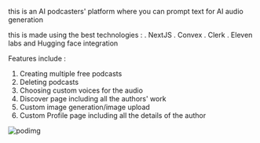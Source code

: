 this is an AI podcasters' platform where you can prompt text for AI audio generation 

this is made using the best technologies : 
. NextJS
. Convex
. Clerk
. Eleven labs and Hugging face integration

Features include : 
1. Creating multiple free podcasts
2. Deleting podcasts
3. Choosing custom voices for the audio
4. Discover page including all the authors' work
5. Custom image generation/image upload
6. Custom Profile page including all the details of the author

![podimg](https://github.com/user-attachments/assets/7ac39a11-8dd5-4cec-a8c5-9605062a245d)
